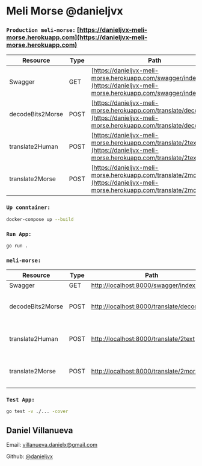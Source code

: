 # Meli Morse @danieljvx

### `Production meli-morse:` [https://danieljvx-meli-morse.herokuapp.com](https://danieljvx-meli-morse.herokuapp.com)
| Resource | Type | Path | Body |
| ------ | ------ | ------ | ------ |
| Swagger | GET | [https://danieljvx-meli-morse.herokuapp.com/swagger/index.html](https://danieljvx-meli-morse.herokuapp.com/swagger/index.html) | null |
| decodeBits2Morse | POST | [https://danieljvx-meli-morse.herokuapp.com/translate/decodeBits](https://danieljvx-meli-morse.herokuapp.com/translate/decodeBits) | { "text": "string" } |
| translate2Human | POST | [https://danieljvx-meli-morse.herokuapp.com/translate/2text](https://danieljvx-meli-morse.herokuapp.com/translate/2text) | { "text": "string" } |
| translate2Morse | POST | [https://danieljvx-meli-morse.herokuapp.com/translate/2morse](https://danieljvx-meli-morse.herokuapp.com/translate/2morse) | { "text": "string" } |


### `Up conntainer:`
```bash
docker-compose up --build
```

### `Run App:`
```bash
go run .
```
### `meli-morse:`
| Resource | Type | Path | Body |
| ------ | ------ | ------ | ------ |
| Swagger | GET | [http://localhost:8000/swagger/index.html](http://localhost:8000/swagger/index.html) | null |
| decodeBits2Morse | POST | [http://localhost:8000/translate/decodeBits](http://localhost:8000/translate/decodeBits) | { "text": "string" } |
| translate2Human | POST | [http://localhost:8000/translate/2text](http://localhost:8000/translate/2text) | { "text": "string" } |
| translate2Morse | POST | [http://localhost:8000/translate/2morse](http://localhost:8000/translate/2morse) | { "text": "string" } |

### `Test App:`
```bash
go test -v ./... -cover
```

## Daniel Villanueva

Email: [villanueva.danielx@gmail.com](mail://villanueva.danielx@gmail.com)

Github: [@danieljvx](https://github.com/danieljvx)
